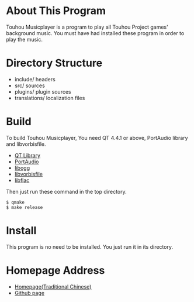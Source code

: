 # About This Program #

Touhou Musicplayer is a program to play all Touhou Project games' background music.
You must have had installed these program in order to play the music.

# Directory Structure #

* include/
headers
* src/
sources
* plugins/
plugin sources
* translations/
localization files

# Build #

To build Touhou Musicplayer, You need QT 4.4.1 or above, PortAudio library and libvorbisfile.

* [QT Library](http://qt-project.org/)
* [PortAudio](http://www.portaudio.com/)
* [libogg](http://xiph.org/ogg/)
* [libvorbisfile](http://xiph.org/vorbis/)
* [libflac](http://xiph.org/flac/)

Then just run these command in the top directory.

	$ qmake
	$ make release

# Install #

This program is no need to be installed. You just run it in its directory.

# Homepage Address #

* [Homepage(Traditional Chinese)](http://ibmibmibm.github.io/touhou-musicplayer/)
* [Github page](http://github.com/ibmibmibm/touhou-musicplayer/)
